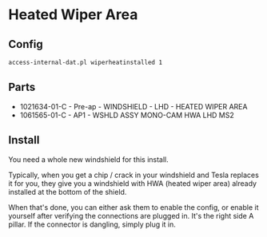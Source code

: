 # Heated Wiper Area

## Config

```bash
access-internal-dat.pl wiperheatinstalled 1
```

## Parts

* 1021634-01-C - Pre-ap - WINDSHIELD - LHD - HEATED WIPER AREA	
* 1061565-01-C - AP1 - WSHLD ASSY MONO-CAM HWA LHD MS2

## Install

You need a whole new windshield for this install. 

Typically, when you get a chip / crack in your windshield and Tesla replaces it for you, they give you a windshield with HWA (heated wiper area) already installed at the bottom of the shield.

When that's done, you can either ask them to enable the config, or enable it yourself after verifying the connections are plugged in. It's the right side A pillar. If the connector is dangling, simply plug it in. 
